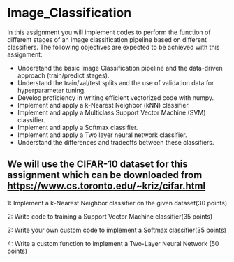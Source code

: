 # Image_Classification

In this assignment you will implement codes to perform the function of different stages of an image classification pipeline based on different classifiers. The following objectives are expected to be achieved with this assignment:

- Understand the basic Image Classification pipeline and the data-driven approach (train/predict stages).
- Understand the train/val/test splits and the use of validation data for hyperparameter tuning.
- Develop proficiency in writing efficient vectorized code with numpy.
- Implement and apply a k-Nearest Neighbor (kNN) classifier.
- Implement and apply a Multiclass Support Vector Machine (SVM) classifier.
- Implement and apply a Softmax classifier.
- Implement and apply a Two layer neural network classifier.
- Understand the differences and tradeoffs between these classifiers.

## We will use the CIFAR-10 dataset for this assignment which can be downloaded from <https://www.cs.toronto.edu/~kriz/cifar.html>

1: Implement a  k-Nearest Neighbor classifier on the given dataset(30 points)

2: Write code to training a Support Vector Machine classifier(35 points)

3: Write your own custom code to implement a Softmax classifier(35 points)

4: Write a custom function to implement a  Two-Layer Neural Network (50 points)